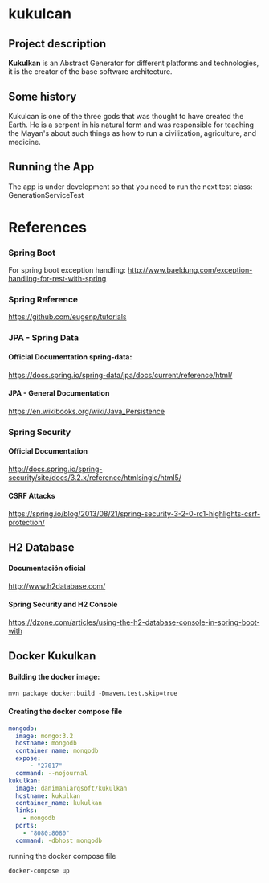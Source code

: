 # kukulcan

## Project description

**Kukulkan** is an Abstract Generator for different platforms and technologies, it is the creator of the base software architecture.

## Some history

Kukulcan is one of the three gods that was thought to have created the Earth. He is a serpent in his natural form and was responsible for teaching the Mayan's about such things as how to run a civilization, agriculture, and medicine.

## Running the App

The app is under development so that you need to run the next test class: GenerationServiceTest

# References

### Spring Boot
For spring boot exception handling:
http://www.baeldung.com/exception-handling-for-rest-with-spring

### Spring Reference
https://github.com/eugenp/tutorials

### JPA - Spring Data
#### Official Documentation **spring-data:**
https://docs.spring.io/spring-data/jpa/docs/current/reference/html/

#### JPA - General Documentation
https://en.wikibooks.org/wiki/Java_Persistence

### Spring Security
#### Official Documentation
http://docs.spring.io/spring-security/site/docs/3.2.x/reference/htmlsingle/html5/

#### CSRF Attacks
https://spring.io/blog/2013/08/21/spring-security-3-2-0-rc1-highlights-csrf-protection/

## H2 Database
#### Documentación oficial
http://www.h2database.com/

#### Spring Security and H2 Console
https://dzone.com/articles/using-the-h2-database-console-in-spring-boot-with


## Docker Kukulkan

#### Building the docker image:

```
mvn package docker:build -Dmaven.test.skip=true
```

#### Creating the docker compose file


```yml
mongodb:
  image: mongo:3.2
  hostname: mongodb
  container_name: mongodb
  expose:
      - "27017"
  command: --nojournal
kukulkan:
  image: danimaniarqsoft/kukulkan
  hostname: kukulkan
  container_name: kukulkan
  links:
    - mongodb
  ports:
    - "8080:8080"
  command: -dbhost mongodb
```

running the docker compose file

```bash
docker-compose up
```
